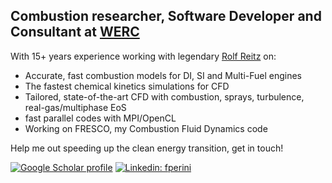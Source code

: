 <h2> Combustion researcher, Software Developer and Consultant at <a href="http://www.w-erc.com">WERC</a> </h2>  

With 15+ years experience working with legendary <a href="https://reitz.me.wisc.edu/site/index.php">Rolf Reitz</a> on:
- Accurate, fast combustion models for DI, SI and Multi-Fuel engines  
- The fastest chemical kinetics simulations for CFD 
- Tailored, state-of-the-art CFD with combustion, sprays, turbulence, real-gas/multiphase EoS 
- fast parallel codes with MPI/OpenCL
- Working on FRESCO, my Combustion Fluid Dynamics code
  
Help me out speeding up the clean energy transition, get in touch!

[![Google Scholar profile](https://img.shields.io/badge/-Google%20Scholar-blue)](https://scholar.google.com/citations?user=WnfbZIgAAAAJ)
[![Linkedin: fperini](https://img.shields.io/badge/-FedericoPerini-blue?style=flat-square&logo=Linkedin&logoColor=white&link=https://www.linkedin.com/in/fperini/)](https://www.linkedin.com/in/fperini/)

  

